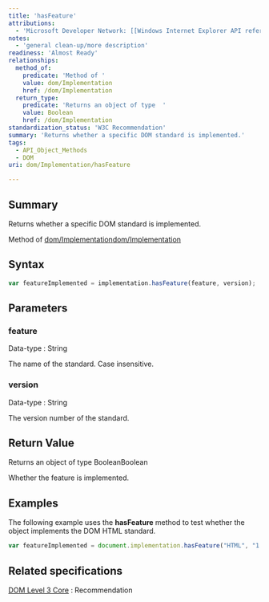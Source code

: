 ```yaml
---
title: 'hasFeature'
attributions:
  - 'Microsoft Developer Network: [[Windows Internet Explorer API reference](http://msdn.microsoft.com/en-us/library/ie/hh828809%28v=vs.85%29.aspx) Article]'
notes:
  - 'general clean-up/more description'
readiness: 'Almost Ready'
relationships:
  method_of:
    predicate: 'Method of '
    value: dom/Implementation
    href: /dom/Implementation
  return_type:
    predicate: 'Returns an object of type  '
    value: Boolean
    href: /dom/Implementation
standardization_status: 'W3C Recommendation'
summary: 'Returns whether a specific DOM standard is implemented.'
tags:
  - API_Object_Methods
  - DOM
uri: dom/Implementation/hasFeature

---
```

## Summary

Returns whether a specific DOM standard is implemented.

Method of [dom/Implementation](/dom/Implementation)[dom/Implementation](/dom/Implementation)

## Syntax

``` js
var featureImplemented = implementation.hasFeature(feature, version);
```

## Parameters

### feature

 Data-type
:   String

 The name of the standard. Case insensitive.

### version

 Data-type
:   String

 The version number of the standard.

## Return Value

Returns an object of type BooleanBoolean

Whether the feature is implemented.

## Examples

The following example uses the **hasFeature** method to test whether the object implements the DOM HTML standard.

``` js
var featureImplemented = document.implementation.hasFeature("HTML", "1.0");
```

## Related specifications

[DOM Level 3 Core](http://www.w3.org/TR/DOM-Level-3-Core/)
:   Recommendation
